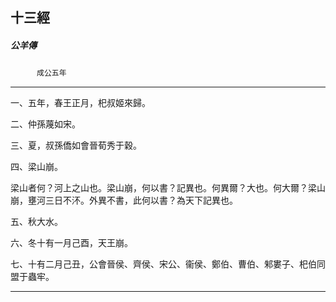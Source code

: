

## 十三經

##### 公羊傳
　　　`成公五年`

* * *

一、五年，春王正月，𣏌叔姬來歸。

二、仲孫蔑如宋。

三、夏，叔孫僑如會晉荀秀于穀。

四、梁山崩。

梁山者何？河上之山也。梁山崩，何以書？記異也。何異爾？大也。何大爾？梁山崩，壅河三日不㳅。外異不書，此何以書？為天下記異也。

五、秋大水。

六、冬十有一月己酉，天王崩。

七、十有二月己丑，公會晉侯、齊侯、宋公、衞侯、鄭伯、曹伯、邾婁子、𣏌伯同盟于蟲牢。

* * *

